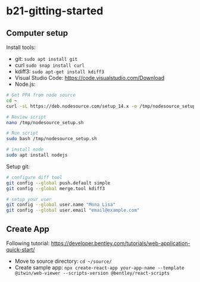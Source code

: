 # b21-gitting-started

## Computer setup

Install tools:
- git: `sudo apt install git`
- curl `sudo snap install curl`
- kdiff3: `sudo apt-get install kdiff3`
- Visual Studio Code: https://code.visualstudio.com/Download
- Node.js: 
```bash
# Get PPA from node source
cd ~
curl -sL https://deb.nodesource.com/setup_14.x -o /tmp/nodesource_setup.sh

# Review script
nano /tmp/nodesource_setup.sh

# Run script
sudo bash /tmp/nodesource_setup.sh

# install node
sudo apt install nodejs
```

Setup git:
```bash
# configure diff tool
git config --global push.default simple
git config --global merge.tool kdiff3

# setup your user
git config --global user.name "Mona Lisa"
git config --global user.email "email@example.com"
```

## Create App

Following tutorial: https://developer.bentley.com/tutorials/web-application-quick-start/

- Move to source directory: `cd ~/source/`
- Create sample app: `npx create-react-app your-app-name --template @itwin/web-viewer --scripts-version @bentley/react-scripts`